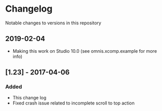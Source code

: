# Changelog
Notable changes to versions in this repository

## 2019-02-04
- Making this work on Studio 10.0 (see omnis.xcomp.example for more info)

## [1.23] - 2017-04-06
### Added
- This change log
- Fixed crash issue related to incomplete scroll to top action
